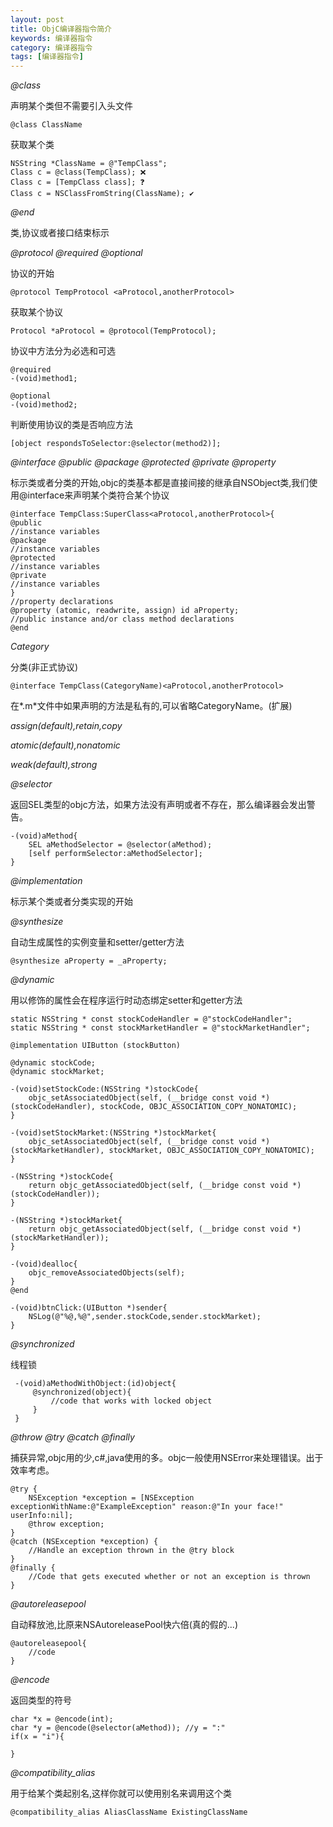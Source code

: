 ```yaml
---
layout: post
title: ObjC编译器指令简介
keywords: 编译器指令
category: 编译器指令
tags: [编译器指令]
---
```


*@class*

声明某个类但不需要引入头文件

    @class ClassName
    
获取某个类
    
    NSString *ClassName = @"TempClass";
    Class c = @class(TempClass); ❌
    Class c = [TempClass class]; ❓
    Class c = NSClassFromString(ClassName); ✔️
    
*@end*

类,协议或者接口结束标示

*@protocol @required @optional* 

协议的开始

    @protocol TempProtocol <aProtocol,anotherProtocol>
    
获取某个协议

    Protocol *aProtocol = @protocol(TempProtocol);

协议中方法分为必选和可选

    @required
    -(void)method1;
    
    @optional
    -(void)method2;

判断使用协议的类是否响应方法

    [object respondsToSelector:@selector(method2)];

*@interface @public @package @protected @private @property*

标示类或者分类的开始,objc的类基本都是直接间接的继承自NSObject类,我们使用@interface来声明某个类符合某个协议

    @interface TempClass:SuperClass<aProtocol,anotherProtocol>{
    @public
    //instance variables
    @package
    //instance variables
    @protected
    //instance variables
    @private
    //instance variables
    }
    //property declarations
    @property (atomic, readwrite, assign) id aProperty;
    //public instance and/or class method declarations
    @end
    
*Category*

分类(非正式协议)

    @interface TempClass(CategoryName)<aProtocol,anotherProtocol>
    
在*.m*文件中如果声明的方法是私有的,可以省略CategoryName。(扩展)

*assign(default),retain,copy*

*atomic(default),nonatomic*

*weak(default),strong*

*@selector*

返回SEL类型的objc方法，如果方法没有声明或者不存在，那么编译器会发出警告。

    -(void)aMethod{
        SEL aMethodSelector = @selector(aMethod);
        [self performSelector:aMethodSelector];
    }

*@implementation* 

标示某个类或者分类实现的开始

*@synthesize* 

自动生成属性的实例变量和setter/getter方法

    @synthesize aProperty = _aProperty;

*@dynamic*

用以修饰的属性会在程序运行时动态绑定setter和getter方法

    static NSString * const stockCodeHandler = @"stockCodeHandler";
	static NSString * const stockMarketHandler = @"stockMarketHandler";
	
	@implementation UIButton (stockButton)
	
	@dynamic stockCode;
	@dynamic stockMarket;
	
	-(void)setStockCode:(NSString *)stockCode{
	    objc_setAssociatedObject(self, (__bridge const void *)(stockCodeHandler), stockCode, OBJC_ASSOCIATION_COPY_NONATOMIC);
	}
	
	-(void)setStockMarket:(NSString *)stockMarket{
	    objc_setAssociatedObject(self, (__bridge const void *)(stockMarketHandler), stockMarket, OBJC_ASSOCIATION_COPY_NONATOMIC);
	}
	
	-(NSString *)stockCode{
	    return objc_getAssociatedObject(self, (__bridge const void *)(stockCodeHandler));
	}
	
	-(NSString *)stockMarket{
	    return objc_getAssociatedObject(self, (__bridge const void *)(stockMarketHandler));
	}
	
	-(void)dealloc{
	    objc_removeAssociatedObjects(self);
	}
	@end
	
	-(void)btnClick:(UIButton *)sender{
        NSLog(@"%@,%@",sender.stockCode,sender.stockMarket);
    }

*@synchronized*

线程锁
 
     -(void)aMethodWithObject:(id)object{
         @synchronized(object){
             //code that works with locked object
         }
     }

*@throw @try @catch @finally*

捕获异常,objc用的少,c#,java使用的多。objc一般使用NSError来处理错误。出于效率考虑。

    @try {
        NSException *exception = [NSException exceptionWithName:@"ExampleException" reason:@"In your face!" userInfo:nil];
        @throw exception;
    }
    @catch (NSException *exception) {
        //Handle an exception thrown in the @try block
    }
    @finally {
        //Code that gets executed whether or not an exception is thrown
    }

*@autoreleasepool*

自动释放池,比原来NSAutoreleasePool快六倍(真的假的...)

    @autoreleasepool{
        //code
    }

*@encode*

返回类型的符号

    char *x = @encode(int);
    char *y = @encode(@selector(aMethod)); //y = ":"
    if(x = "i"){
        
    }

*@compatibility_alias*

用于给某个类起别名,这样你就可以使用别名来调用这个类

    @compatibility_alias AliasClassName ExistingClassName